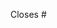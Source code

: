 <!--

**Before submitting a pull request,** please make you followed our CONTRIBUTING guide

https://github.com/reason-react-native/reason-react-navigation-example/blob/master/CONTRIBUTING.md

-->

Closes #<number-of-the-issue>

<!--
Add any information that might be useful
-->
